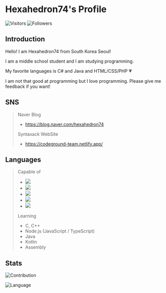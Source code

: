 # Hexahedron74's Profile

![Visitors](https://hits.seeyoufarm.com/api/count/incr/badge.svg?url=https%3A%2F%2Fgithub.com%2Fhexahedron74%2Fhexahedron74)
![Followers](https://img.shields.io/github/followers/hexahedron74?style=social)

## Introduction

Hello! I am Hexahedron74 from South Korea Seoul!

I am a middle school student and I am studying programming.

My favorite languages is C# and Java and HTML/CSS/PHP :heartpulse:

I am not that good at programming but I love programming. Please give me feedback if you want!

## SNS

>Naver Blog
> - https://blog.naver.com/hexahedron74
>
>Syntaxack WebSite
> - https://codeground-team.netlify.app/

## Languages

> Capable of
> - <img src="https://img.shields.io/badge/C_Sharp-239120?style=flat-square&logo=CSharp"/></a>
> - <img src="https://img.shields.io/badge/Python-3766AB?style=flat-square&logo=Python&logoColor=white"/></a>
> - <img src="https://img.shields.io/badge/html-f06520?style=flat-square&logo=html5&logoColor=white"/></a>
> - <img src="https://img.shields.io/badge/css-1572B6?style=flat-square&logo=css3&logoColor=white"/></a>
> - <img src="https://img.shields.io/badge/PHP-777BB4?style=flat-square&logo=PHP&logoColor=white"/></a> 
>
> Learning
> - C, C++
> - Node.js (JavaScript / TypeScript)
> - Java
> - Kotlin
> - Assembly

## Stats

![Contribution](https://github-readme-stats.vercel.app/api?username=hexahedron74&cache_seconds=1800&count_private=true&show_icons=true&theme=algolia&include_all_commits=true&count_private=true)

![Language](https://github-readme-stats.vercel.app/api/top-langs/?username=hexahedron74&cache_seconds=1800&theme=algolia)



